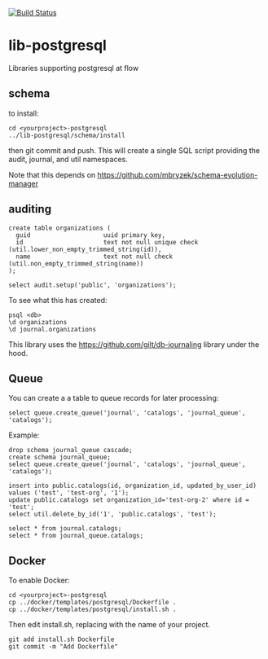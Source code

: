 [![Build Status](https://travis-ci.org/flowcommerce/lib-postgresql.svg?branch=primary)](https://travis-ci.org/flowcommerce/lib-postgresql)

# lib-postgresql

Libraries supporting postgresql at flow

## schema

to install:

    cd <yourproject>-postgresql
    ../lib-postgresql/schema/install

then git commit and push. This will create a single SQL script
providing the audit, journal, and util namespaces.

Note that this depends on https://github.com/mbryzek/schema-evolution-manager

## auditing

    create table organizations (
      guid                    uuid primary key,
      id                      text not null unique check (util.lower_non_empty_trimmed_string(id)),
      name                    text not null check (util.non_empty_trimmed_string(name))
    );

    select audit.setup('public', 'organizations');

To see what this has created:

    psql <db>
    \d organizations
    \d journal.organizations

This library uses the https://github.com/gilt/db-journaling library under the hood.

## Queue

You can create a a table to queue records for later processing:

```
select queue.create_queue('journal', 'catalogs', 'journal_queue', 'catalogs');
```

Example:

```
drop schema journal_queue cascade;
create schema journal_queue;
select queue.create_queue('journal', 'catalogs', 'journal_queue', 'catalogs');

insert into public.catalogs(id, organization_id, updated_by_user_id) values ('test', 'test-org', '1');
update public.catalogs set organization_id='test-org-2' where id = 'test';
select util.delete_by_id('1', 'public.catalogs', 'test');

select * from journal.catalogs;
select * from journal_queue.catalogs;
```

## Docker

To enable Docker:

    cd <yourproject>-postgresql
    cp ../docker/templates/postgresql/Dockerfile .
    cp ../docker/templates/postgresql/install.sh .

Then edit install.sh, replacing <NAME> with the name of your project.

    git add install.sh Dockerfile
    git commit -m "Add Dockerfile"

